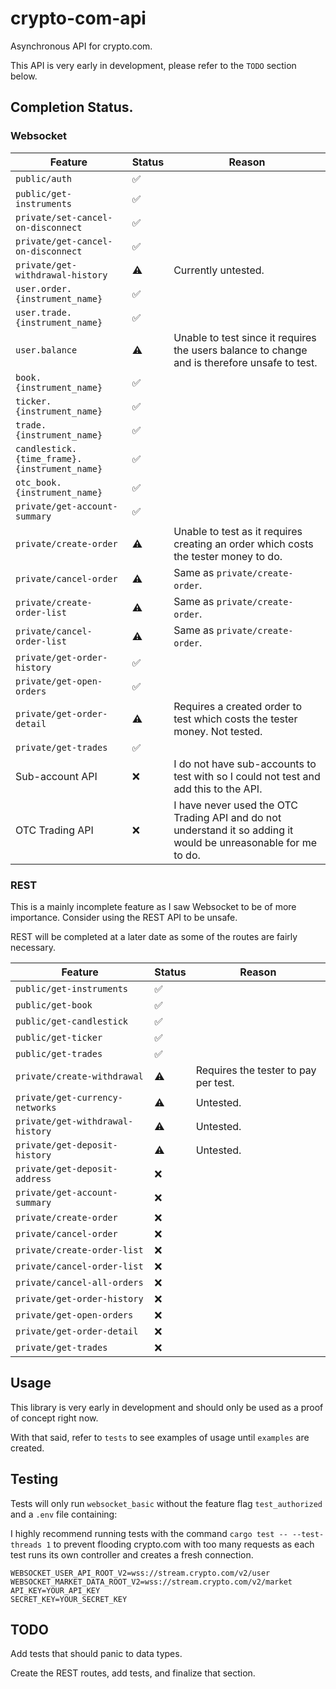 # crypto-com-api

Asynchronous API for crypto.com.

This API is very early in development, please refer to the `TODO` section below.

## Completion Status.

### Websocket

| Feature                                      | Status             | Reason                                                                                                          |
| -------------------------------------------- | ------------------ | --------------------------------------------------------------------------------------------------------------- |
| `public/auth`                                | :white_check_mark: |                                                                                                                 |
| `public/get-instruments`                     | :white_check_mark: |                                                                                                                 |
| `private/set-cancel-on-disconnect`           | :white_check_mark: |                                                                                                                 |
| `private/get-cancel-on-disconnect`           | :white_check_mark: |                                                                                                                 |
| `private/get-withdrawal-history`             | :warning:          | Currently untested.                                                                                             |
| `user.order.{instrument_name}`               | :white_check_mark: |                                                                                                                 |
| `user.trade.{instrument_name}`               | :white_check_mark: |                                                                                                                 |
| `user.balance`                               | :warning:          | Unable to test since it requires the users balance to change and is therefore unsafe to test.                   |
| `book.{instrument_name}`                     | :white_check_mark: |                                                                                                                 |
| `ticker.{instrument_name}`                   | :white_check_mark: |                                                                                                                 |
| `trade.{instrument_name}`                    | :white_check_mark: |                                                                                                                 |
| `candlestick.{time_frame}.{instrument_name}` | :white_check_mark: |                                                                                                                 |
| `otc_book.{instrument_name}`                 | :white_check_mark: |                                                                                                                 |
| `private/get-account-summary`                | :white_check_mark: |                                                                                                                 |
| `private/create-order`                       | :warning:          | Unable to test as it requires creating an order which costs the tester money to do.                             |
| `private/cancel-order`                       | :warning:          | Same as `private/create-order`.                                                                                 |
| `private/create-order-list`                  | :warning:          | Same as `private/create-order`.                                                                                 |
| `private/cancel-order-list`                  | :warning:          | Same as `private/create-order`.                                                                                 |
| `private/get-order-history`                  | :white_check_mark: |                                                                                                                 |
| `private/get-open-orders`                    | :white_check_mark: |                                                                                                                 |
| `private/get-order-detail`                   | :warning:          | Requires a created order to test which costs the tester money. Not tested.                                      |
| `private/get-trades`                         | :white_check_mark: |                                                                                                                 |
| Sub-account API                              | :x:                | I do not have sub-accounts to test with so I could not test and add this to the API.                            |
| OTC Trading API                              | :x:                | I have never used the OTC Trading API and do not understand it so adding it would be unreasonable for me to do. |

### REST

This is a mainly incomplete feature as I saw Websocket to be of more importance.
Consider using the REST API to be unsafe.

REST will be completed at a later date as some of the routes are fairly
necessary.

| Feature                          | Status             | Reason                               |
| -------------------------------- | ------------------ | ------------------------------------ |
| `public/get-instruments`         | :white_check_mark: |                                      |
| `public/get-book`                | :white_check_mark: |                                      |
| `public/get-candlestick`         | :white_check_mark: |                                      |
| `public/get-ticker`              | :white_check_mark: |                                      |
| `public/get-trades`              | :white_check_mark: |                                      |
| `private/create-withdrawal`      | :warning:          | Requires the tester to pay per test. |
| `private/get-currency-networks`  | :warning:          | Untested.                            |
| `private/get-withdrawal-history` | :warning:          | Untested.                            |
| `private/get-deposit-history`    | :warning:          | Untested.                            |
| `private/get-deposit-address`    | :x:                |                                      |
| `private/get-account-summary`    | :x:                |                                      |
| `private/create-order`           | :x:                |                                      |
| `private/cancel-order`           | :x:                |                                      |
| `private/create-order-list`      | :x:                |                                      |
| `private/cancel-order-list`      | :x:                |                                      |
| `private/cancel-all-orders`      | :x:                |                                      |
| `private/get-order-history`      | :x:                |                                      |
| `private/get-open-orders`        | :x:                |                                      |
| `private/get-order-detail`       | :x:                |                                      |
| `private/get-trades`             | :x:                |                                      |

## Usage

This library is very early in development and should only be used as a proof of
concept right now.

With that said, refer to `tests` to see examples of usage until `examples` are
created.

## Testing

Tests will only run `websocket_basic` without the feature flag `test_authorized`
and a `.env` file containing:

I highly recommend running tests with the command
`cargo test -- --test-threads 1` to prevent flooding crypto.com with too many
requests as each test runs its own controller and creates a fresh connection.

```
WEBSOCKET_USER_API_ROOT_V2=wss://stream.crypto.com/v2/user
WEBSOCKET_MARKET_DATA_ROOT_V2=wss://stream.crypto.com/v2/market
API_KEY=YOUR_API_KEY
SECRET_KEY=YOUR_SECRET_KEY
```

## TODO

Add tests that should panic to data types.

Create the REST routes, add tests, and finalize that section.
